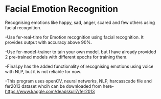 # Facial Emotion Recognition
Recognising emotions like happy, sad, anger, scared and few others using facial recognition.

-Use fer-real-time for Emotion recognition using facial recognition. It provides output with accuracy above 90%.

-Use fer-model-trainer to tain your own model, but I have already provided 2 pre-trained models with different epochs for training them. 

-Final.py has the added functionality of recognising emotions using voice with NLP, but it is not reliable for now. 

-This program uses openCV, neural networks, NLP, harcasscade file and fer2013 dataset whcih can be downloaded from here- https://www.kaggle.com/deadskull7/fer2013
